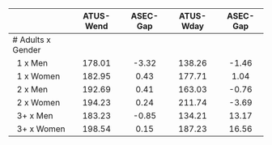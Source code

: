 
|                      |    ATUS-Wend |     ASEC-Gap |    ATUS-Wday |     ASEC-Gap |
| -------------------- | :----------: | :----------: | :----------: | :----------: |
| # Adults x Gender    |              |              |              |              |
| &nbsp;&nbsp;1 x Men  |       178.01 |        -3.32 |       138.26 |        -1.46 |
| &nbsp;&nbsp;1 x Women |       182.95 |         0.43 |       177.71 |         1.04 |
| &nbsp;&nbsp;2 x Men  |       192.69 |         0.41 |       163.03 |        -0.76 |
| &nbsp;&nbsp;2 x Women |       194.23 |         0.24 |       211.74 |        -3.69 |
| &nbsp;&nbsp;3+ x Men |       183.23 |        -0.85 |       134.21 |        13.17 |
| &nbsp;&nbsp;3+ x Women |       198.54 |         0.15 |       187.23 |        16.56 |

